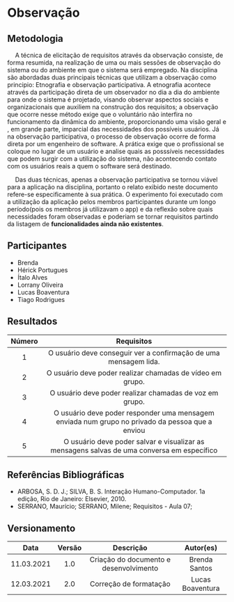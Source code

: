 # Observação

## Metodologia

<p>&emsp; A técnica de elicitação de requisitos através da observação consiste, de forma resumida, na realização de uma ou mais sessões de observação do sistema ou do ambiente em que o sistema será empregado. Na disciplina são abordadas duas principais técnicas que utilizam a observação como principio: Etnografia e observação participativa. A etnografia acontece através da participação direta de um observador no dia a dia do ambiente para onde o sistema é projetado, visando observar aspectos sociais e organizacionais que auxiliem na construção dos requisitos; a observação que ocorre nesse método exige que o voluntário não interfira no funcionamento da dinâmica do ambiente, proporcionando uma visão geral e , em grande parte, imparcial das necessidades dos possíveis usuários. Já na observação participativa, o processo de observação ocorre de forma direta por um engenheiro de software. A prática exige que o profissional se coloque no lugar de um usuário e analise quais as posssíveis necessidades que podem surgir com a utilização do sistema, não acontecendo contato com os usuários reais a quem o software será destinado.</p>

<p>&emsp; Das duas técnicas, apenas a observação participativa se tornou viável para a aplicação na disciplina, portanto o relato exibido neste documento refere-se especificamente à sua prática. O experimento foi executado com a utilização da aplicação pelos membros participantes durante um longo período(pois os membros já utilizavam o app) e da reflexão sobre quais necessidades foram observadas e poderiam se tornar requisitos partindo da listagem de <strong>funcionalidades ainda não existentes</strong>.</p>

## Participantes

- Brenda
- Hérick Portugues
- Ítalo Alves
- Lorrany Oliveira
- Lucas Boaventura
- Tiago Rodrigues

## Resultados

| Número |                                           Requisitos                                            |
| :----: | :---------------------------------------------------------------------------------------------: |
|   1    |                O usuário deve conseguir ver a confirmação de uma mensagem lida.                 |
|   2    |                    O usuário deve poder realizar chamadas de vídeo em grupo.                    |
|   3    |                     O usuário deve poder realizar chamadas de voz em grupo.                     |
|   4    | O usuário deve poder responder uma mensagem enviada num grupo no privado da pessoa que a enviou |
|   5    |   O usuário deve poder salvar e visualizar as mensagens salvas de uma conversa em específico    |

## Referências Bibliográficas

- ARBOSA, S. D. J.; SILVA, B. S. Interação Humano-Computador. 1a edição, Rio de Janeiro: Elsevier, 2010.
- SERRANO, Maurício; SERRANO, Milene; Requisitos - Aula 07;

## Versionamento

|    Data    | Versão |               Descrição                |    Autor(es)     |
| :--------: | :----: | :------------------------------------: | :--------------: |
| 11.03.2021 |  1.0   | Criação do documento e desenvolvimento |  Brenda Santos   |
| 12.03.2021 |  2.0   |         Correção de formatação         | Lucas Boaventura |
